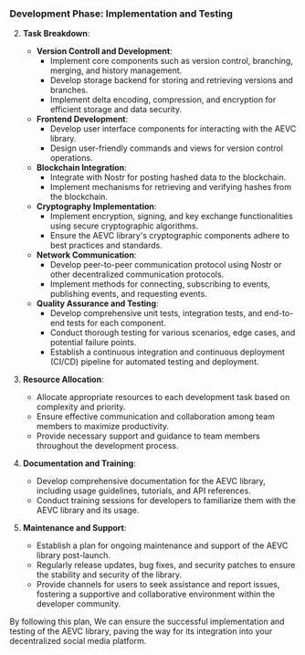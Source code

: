 ### Development Phase: Implementation and Testing

2. **Task Breakdown**:
   - **Version Controll and  Development**:
     - Implement core components such as version control, branching, merging, and history management.
     - Develop storage backend for storing and retrieving versions and branches.
     - Implement delta encoding, compression, and encryption for efficient storage and data security.
   - **Frontend Development**:
     - Develop user interface components for interacting with the AEVC library.
     - Design user-friendly commands and views for version control operations.
   - **Blockchain Integration**:
     - Integrate with Nostr for posting hashed data to the blockchain.
     - Implement mechanisms for retrieving and verifying hashes from the blockchain.
   - **Cryptography Implementation**:
     - Implement encryption, signing, and key exchange functionalities using secure cryptographic algorithms.
     - Ensure the AEVC library's cryptographic components adhere to best practices and standards.
   - **Network Communication**:
     - Develop peer-to-peer communication protocol using Nostr or other decentralized communication protocols.
     - Implement methods for connecting, subscribing to events, publishing events, and requesting events.
   - **Quality Assurance and Testing**:
     - Develop comprehensive unit tests, integration tests, and end-to-end tests for each component.
     - Conduct thorough testing for various scenarios, edge cases, and potential failure points.
     - Establish a continuous integration and continuous deployment (CI/CD) pipeline for automated testing and deployment.

4. **Resource Allocation**:
   - Allocate appropriate resources to each development task based on complexity and priority.
   - Ensure effective communication and collaboration among team members to maximize productivity.
   - Provide necessary support and guidance to team members throughout the development process.

5. **Documentation and Training**:
   - Develop comprehensive documentation for the AEVC library, including usage guidelines, tutorials, and API references.
   - Conduct training sessions for developers to familiarize them with the AEVC library and its usage.
 
7. **Maintenance and Support**:
   - Establish a plan for ongoing maintenance and support of the AEVC library post-launch.
   - Regularly release updates, bug fixes, and security patches to ensure the stability and security of the library.
   - Provide channels for users to seek assistance and report issues, fostering a supportive and collaborative environment within the developer community.

By following this plan, We can ensure the successful implementation and testing of the AEVC library, paving the way for its integration into your decentralized social media platform.

